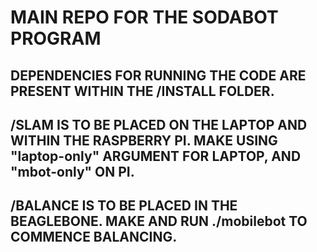 
# MAIN REPO FOR THE SODABOT PROGRAM

## DEPENDENCIES FOR RUNNING THE CODE ARE PRESENT WITHIN THE /INSTALL FOLDER.

## /SLAM IS TO BE PLACED ON THE LAPTOP AND WITHIN THE RASPBERRY PI. MAKE USING "laptop-only" ARGUMENT FOR LAPTOP, AND "mbot-only" ON PI.

## /BALANCE IS TO BE PLACED IN THE BEAGLEBONE. MAKE AND RUN ./mobilebot TO COMMENCE BALANCING.